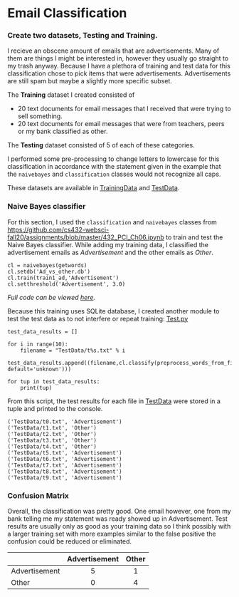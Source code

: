 # Email Classification

### Create two datasets, Testing and Training.

I recieve an obscene amount of emails that are advertisements. Many of them are things I might be interested in, however they usually go straight to my trash anyway.
Because I have a plethora of training and test data for this classification chose to pick items that were advertisements. Advertisements are still spam
but maybe a slightly more specific subset. 

The **Training** dataset I created consisted of
* 20 text documents for email messages that I received that were trying to sell something.
* 20 text documents for email messages that were from teachers, peers or my bank classified as other.

The **Testing** dataset consisted of 5 of each of these categories.

I performed some pre-processing to change letters to lowercase for this classification in accordance with the statement given in the example
that the `naivebayes` and `classification` classes would not recognize all caps.

These datasets are available in [TrainingData](TrainingData) and [TestData](TestData).

### Naive Bayes classifier
For this section, I used the `classification` and `naivebayes` classes from https://github.com/cs432-websci-fall20/assignments/blob/master/432_PCI_Ch06.ipynb to train and test the Naive Bayes classifier. 
While adding my training data, I classified the advertisement emails as *Advertisement* and the other emails as *Other*. 

```
cl = naivebayes(getwords)
cl.setdb('Ad_vs_other.db')
cl.train(train1_ad,'Advertisement')
cl.setthreshold('Advertisement', 3.0)
```
*Full code can be viewed [here](Q2_run_naive_bayes.py).*

Because this training uses SQLite database, I created another module to test the test data as to not interfere or repeat training: [Test.py](Test.py)

```
test_data_results = []

for i in range(10):
    filename = "TestData/t%s.txt" % i
    test_data_results.append((filename,cl.classify(preprocess_words_from_file(filename), default='unknown')))

for tup in test_data_results:
    print(tup)
```
From this script, the test results for each file in [TestData](TestData) were stored in a tuple and printed to the console.
```
('TestData/t0.txt', 'Advertisement')
('TestData/t1.txt', 'Other')
('TestData/t2.txt', 'Other')
('TestData/t3.txt', 'Other')
('TestData/t4.txt', 'Other')
('TestData/t5.txt', 'Advertisement')
('TestData/t6.txt', 'Advertisement')
('TestData/t7.txt', 'Advertisement')
('TestData/t8.txt', 'Advertisement')
('TestData/t9.txt', 'Advertisement')

```

### Confusion Matrix

Overall, the classification was pretty good. One email however, one from my bank telling me my statement was ready showed up in Advertisement.
Test results are usually only as good as your training data so I think possibly with a larger training set with more examples similar to the false positive 
the confusion could be reduced or eliminated.

|               | Advertisement | Other |
|:--------------|:-------------:|:-----:|
| Advertisement |      5        |   1   |
| Other         |      0        |   4   |
